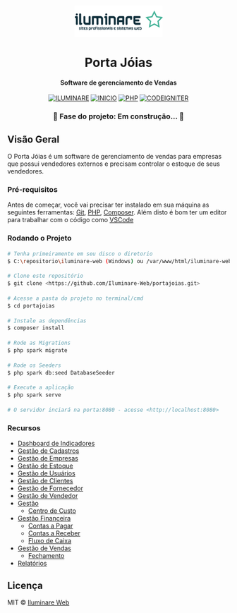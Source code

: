 <p align="center">
  <a href="https://iluminareweb.com.br">
    <img src="public/assets/img/logo.png" alt="Iluminare Web" />
  </a>
</p>

<h1 align="center">Porta Jóias</h1>
<h4 align="center">Software de gerenciamento de Vendas</h4>

<div align="center">

[![ILUMINARE](https://img.shields.io/static/v1?label=Feito%20com%20%E2%99%A1%20por&message=ILUMINARE%20WEB&color=0E2D39&style=for-the-badge)](https://iluminareweb.com.br)
[![INICIO](https://img.shields.io/static/v1?label=Iniciado%20em&message=Julho%20de%202021&color=41B095&style=for-the-badge)](#)
[![PHP](https://img.shields.io/static/v1?label=PHP&message=8.0&color=73c1fe&style=for-the-badge)](#)
[![CODEIGNITER](https://img.shields.io/static/v1?label=CODEIGNITER&message=4&color=ffbf69&style=for-the-badge)](#)

</div>

<h3 align="center"> 🚧  Fase do projeto: Em construção...  🚧</h3>

## Visão Geral

O Porta Jóias é um software de gerenciamento de vendas para empresas que possui vendedores externos e precisam controlar o estoque de seus vendedores.

### Pré-requisitos

Antes de começar, você vai precisar ter instalado em sua máquina as seguintes ferramentas:
[Git](https://git-scm.com), [PHP](https://www.apachefriends.org/pt_br), [Composer](https://getcomposer.org/download).
Além disto é bom ter um editor para trabalhar com o código como [VSCode](https://code.visualstudio.com/)

### Rodando o Projeto

```bash
# Tenha primeiramente em seu disco o diretorio
$ C:\repositorio\iluminare-web (Windows) ou /var/www/html/iluminare-web (Linux/MAC)

# Clone este repositório
$ git clone <https://github.com/Iluminare-Web/portajoias.git>

# Acesse a pasta do projeto no terminal/cmd
$ cd portajoias

# Instale as dependências
$ composer install

# Rode as Migrations
$ php spark migrate

# Rode os Seeders
$ php spark db:seed DatabaseSeeder

# Execute a aplicação
$ php spark serve

# O servidor inciará na porta:8080 - acesse <http://localhost:8080>
```

### Recursos

-   [Dashboard de Indicadores](#dashboard)
-   [Gestão de Cadastros](#cadastros)
-   [Gestão de Empresas](#empresa)
-   [Gestão de Estoque](#estoque)
-   [Gestão de Usuários](#usuario)
-   [Gestão de Clientes](#cliente)
-   [Gestão de Fornecedor](#fornecedor)
-   [Gestão de Vendedor](#vendedor)
-   [Gestão](#gestao)
    -   [Centro de Custo](#centrodecusto)
-   [Gestão Financeira](#financeiro)
    -   [Contas a Pagar](#pagar)
    -   [Contas a Receber](#receber)
    -   [Fluxo de Caixa](#fluxocaixa)
-   [Gestão de Vendas](#vendas)
    -   [Fechamento](#fechamento)
-   [Relatórios](#relatorio)

## Licença

MIT © [Iluminare Web](https://github.com/Iluminare-Web)
